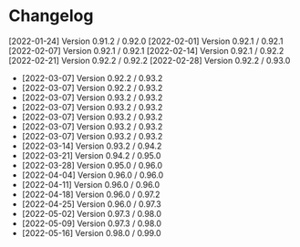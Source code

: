 # Changelog

[2022-01-24] Version 0.91.2 / 0.92.0
[2022-02-01] Version 0.92.1 / 0.92.1
[2022-02-07] Version 0.92.1 / 0.92.1
[2022-02-14] Version 0.92.1 / 0.92.2
[2022-02-21] Version 0.92.2 / 0.92.2
[2022-02-28] Version 0.92.2 / 0.93.0
- [2022-03-07] Version 0.92.2 / 0.93.2
- [2022-03-07] Version 0.92.2 / 0.93.2
- [2022-03-07] Version 0.93.2 / 0.93.2
- [2022-03-07] Version 0.93.2 / 0.93.2
- [2022-03-07] Version 0.93.2 / 0.93.2
- [2022-03-07] Version 0.93.2 / 0.93.2
- [2022-03-07] Version 0.93.2 / 0.93.2
- [2022-03-14] Version 0.93.2 / 0.94.2
- [2022-03-21] Version 0.94.2 / 0.95.0
- [2022-03-28] Version 0.95.0 / 0.96.0
- [2022-04-04] Version 0.96.0 / 0.96.0
- [2022-04-11] Version 0.96.0 / 0.96.0
- [2022-04-18] Version 0.96.0 / 0.97.2
- [2022-04-25] Version 0.96.0 / 0.97.3
- [2022-05-02] Version 0.97.3 / 0.98.0
- [2022-05-09] Version 0.97.3 / 0.98.0
- [2022-05-16] Version 0.98.0 / 0.99.0
